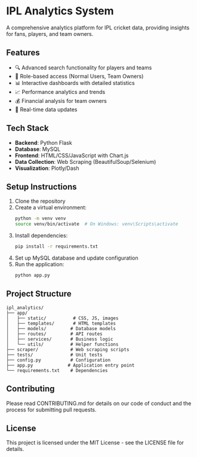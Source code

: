 # IPL Analytics System

A comprehensive analytics platform for IPL cricket data, providing insights for fans, players, and team owners.

## Features

- 🔍 Advanced search functionality for players and teams
- 👥 Role-based access (Normal Users, Team Owners)
- 📊 Interactive dashboards with detailed statistics
- 📈 Performance analytics and trends
- 💰 Financial analysis for team owners
- 🔄 Real-time data updates

## Tech Stack

- **Backend**: Python Flask
- **Database**: MySQL
- **Frontend**: HTML/CSS/JavaScript with Chart.js
- **Data Collection**: Web Scraping (BeautifulSoup/Selenium)
- **Visualization**: Plotly/Dash

## Setup Instructions

1. Clone the repository
2. Create a virtual environment:
   ```bash
   python -m venv venv
   source venv/bin/activate  # On Windows: venv\Scripts\activate
   ```
3. Install dependencies:
   ```bash
   pip install -r requirements.txt
   ```
4. Set up MySQL database and update configuration
5. Run the application:
   ```bash
   python app.py
   ```

## Project Structure

```
ipl_analytics/
├── app/
│   ├── static/          # CSS, JS, images
│   ├── templates/       # HTML templates
│   ├── models/         # Database models
│   ├── routes/         # API routes
│   ├── services/       # Business logic
│   └── utils/          # Helper functions
├── scraper/            # Web scraping scripts
├── tests/              # Unit tests
├── config.py           # Configuration
├── app.py             # Application entry point
└── requirements.txt    # Dependencies
```

## Contributing

Please read CONTRIBUTING.md for details on our code of conduct and the process for submitting pull requests.

## License

This project is licensed under the MIT License - see the LICENSE file for details. 